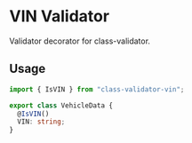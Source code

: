 # VIN Validator

Validator decorator for class-validator.

## Usage

```typescript
import { IsVIN } from "class-validator-vin";

export class VehicleData {
  @IsVIN()
  VIN: string;
}
```

